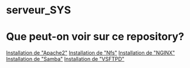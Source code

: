 # serveur_SYS
<h1>Que peut-on voir sur ce repository?</h1>
<a href="https://github.com/Maheri29/serveur_SYS/tree/master/apache">Installation de "Apache2"</a>
<a href="https://github.com/Maheri29/serveur_SYS/tree/master/nfs">Installation de "Nfs"</a>
<a href="https://github.com/Maheri29/serveur_SYS/tree/master/nginx">Installation de "NGINX"</a>
<a href="https://github.com/Maheri29/serveur_SYS/tree/master/samba">Installation de "Samba"</a>
<a href="https://github.com/Maheri29/serveur_SYS/tree/master/vsftpd">Installation de "VSFTPD"</a>
